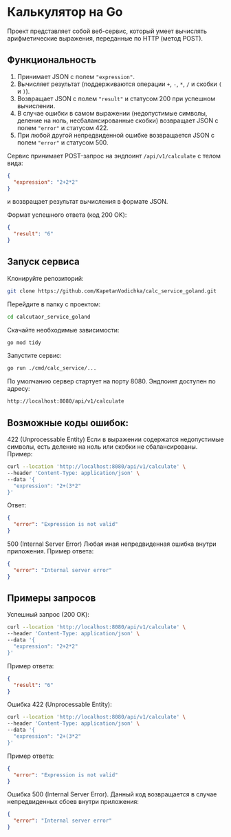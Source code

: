 # Калькулятор на Go

Проект представляет собой веб-сервис, который умеет вычислять арифметические выражения, переданные по HTTP (метод POST).

## Функциональность

1. Принимает JSON с полем `"expression"`.
2. Вычисляет результат (поддерживаются операции `+`, `-`, `*`, `/` и скобки `(` и `)`).
3. Возвращает JSON с полем `"result"` и статусом 200 при успешном вычислении.
4. В случае ошибки в самом выражении (недопустимые символы, деление на ноль, несбалансированные скобки) возвращает JSON с полем `"error"` и статусом 422.
5. При любой другой непредвиденной ошибке возвращается JSON с полем `"error"` и статусом 500.

Сервис принимает POST-запрос на эндпоинт `/api/v1/calculate` с телом вида:
```json
{
  "expression": "2+2*2"
}
```
и возвращает результат вычисления в формате JSON.

Формат успешного ответа (код 200 OK):
```json
{
  "result": "6"
}
```

## Запуск сервиса
Клонируйте репозиторий:
```bash
git clone https://github.com/KapetanVodichka/calc_service_goland.git
```
Перейдите в папку с проектом:
```bash
cd calcutaor_service_goland
```

Скачайте необходимые зависимости:
```bash
go mod tidy
```

Запустите сервис:
```bash
go run ./cmd/calc_service/...
```
По умолчанию сервер стартует на порту 8080. Эндпоинт доступен по адресу:
```bash
http://localhost:8080/api/v1/calculate
```

## Возможные коды ошибок:
422 (Unprocessable Entity)
Если в выражении содержатся недопустимые символы, есть деление на ноль или скобки не сбалансированы.
Пример:

```bash
curl --location 'http://localhost:8080/api/v1/calculate' \
--header 'Content-Type: application/json' \
--data '{
  "expression": "2+(3*2"
}'
```
Ответ:

```json
{
  "error": "Expression is not valid"
}
```

500 (Internal Server Error)
Любая иная непредвиденная ошибка внутри приложения.
Пример ответа:

```json
{
  "error": "Internal server error"
}
```

## Примеры запросов
Успешный запрос (200 OK):
```bash
curl --location 'http://localhost:8080/api/v1/calculate' \
--header 'Content-Type: application/json' \
--data '{
  "expression": "2+2*2"
}'
```
Пример ответа:

```json
{
  "result": "6"
}
```
Ошибка 422 (Unprocessable Entity):
```bash
curl --location 'http://localhost:8080/api/v1/calculate' \
--header 'Content-Type: application/json' \
--data '{
  "expression": "2+(3*2"
}'
```
Пример ответа:

```json
{
  "error": "Expression is not valid"
}
```
Ошибка 500 (Internal Server Error).
Данный код возвращается в случае непредвиденных сбоев внутри приложения:

```json
{
  "error": "Internal server error"
}
